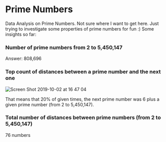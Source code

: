 # Prime Numbers
Data Analysis on Prime Numbers. Not sure where I want to get here. Just trying to investigate some properties of prime numbers for fun :) Some insights so far:

### Number of prime numbers from 2 to 5,450,147
Answer: 808,696

### Top count of distances between a prime number and the next one

![Screen Shot 2019-10-02 at 16 47 04](https://user-images.githubusercontent.com/5733246/66076526-6362f300-e534-11e9-9b44-c6501dbbba68.png)

That means that 20% of given times, the next prime number was 6 plus a given prime number (from 2 to 5,450,147). 


### Total number of distances between prime numbers (from 2 to 5,450,147)
76 numbers
